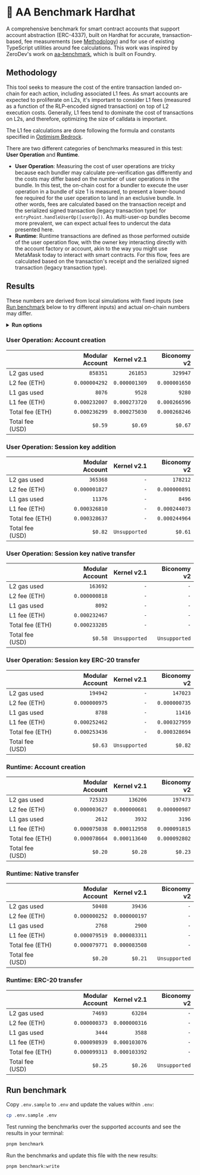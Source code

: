 # 👷 AA Benchmark Hardhat

A comprehensive benchmark for smart contract accounts that support account abstraction (ERC-4337), built on Hardhat for accurate, transaction-based, fee measurements (see [Methodology](#methodology)) and for use of existing TypeScript utilities around fee calculations. This work was inspired by ZeroDev's work on [aa-benchmark](https://github.com/zerodevapp/aa-benchmark), which is built on Foundry.

## Methodology

This tool seeks to measure the cost of the entire transaction landed on-chain for each action, including associated L1 fees. As smart accounts are expected to proliferate on L2s, it's important to consider L1 fees (measured as a function of the RLP-encoded signed transaction) on top of L2 execution costs. Generally, L1 fees tend to dominate the cost of transactions on L2s, and therefore, optimizing the size of calldata is important.

The L1 fee calculations are done following the formula and constants specified in [Optimism Bedrock](https://docs.optimism.io/stack/transactions/fees#bedrock).

There are two different categories of benchmarks measured in this test: **User Operation** and **Runtime**.

- **User Operation**: Measuring the cost of user operations are tricky because each bundler may calculate pre-verification gas differently and the costs may differ based on the number of user operations in the bundle. In this test, the on-chain cost for a bundler to execute the user operation in a bundle of size 1 is measured, to present a lower-bound fee required for the user operation to land in an exclusive bundle. In other words, fees are calculated based on the transaction receipt and the serialized signed transaction (legacy transaction type) for `entryPoint.handleUserOp([userOp])`. As multi-user-op bundles become more prevalent, we can expect actual fees to undercut the data presented here.
- **Runtime**: Runtime transactions are defined as those performed outside of the user operation flow, with the owner key interacting directly with the account factory or account, akin to the way you might use MetaMask today to interact with smart contracts. For this flow, fees are calculated based on the transaction's receipt and the serialized signed transaction (legacy transaction type).

## Results

These numbers are derived from local simulations with fixed inputs (see [Run benchmark](#run-benchmark) below to try different inputs) and actual on-chain numbers may differ.

<!-- BENCHMARK_RESULTS -->

<details>
<summary><b>Run options</b></summary>

Last run: Sat, 17 Feb 2024 21:38:54 GMT
| Option              |   Value |
| :------------------ | ------: |
| L2 gas price (Gwei) | `0.005` |
| L1 gas price (Gwei) |    `42` |
| ETH price (USD)     | `$2500` |

</details>

### User Operation: Account creation

|                 | Modular Account |   Kernel v2.1 |   Biconomy v2 |
| :-------------- | --------------: | ------------: | ------------: |
| L2 gas used     |        `858351` |      `261853` |      `329947` |
| L2 fee (ETH)    |   `0.000004292` | `0.000001309` | `0.000001650` |
| L1 gas used     |          `8076` |        `9528` |        `9280` |
| L1 fee (ETH)    |   `0.000232007` | `0.000273720` | `0.000266596` |
| Total fee (ETH) |   `0.000236299` | `0.000275030` | `0.000268246` |
| Total fee (USD) |         `$0.59` |       `$0.69` |       `$0.67` |

### User Operation: Session key addition

|                 | Modular Account |   Kernel v2.1 |   Biconomy v2 |
| :-------------- | --------------: | ------------: | ------------: |
| L2 gas used     |        `365368` |           `-` |      `178212` |
| L2 fee (ETH)    |   `0.000001827` |           `-` | `0.000000891` |
| L1 gas used     |         `11376` |           `-` |        `8496` |
| L1 fee (ETH)    |   `0.000326810` |           `-` | `0.000244073` |
| Total fee (ETH) |   `0.000328637` |           `-` | `0.000244964` |
| Total fee (USD) |         `$0.82` | `Unsupported` |       `$0.61` |

### User Operation: Session key native transfer

|                 | Modular Account |   Kernel v2.1 |   Biconomy v2 |
| :-------------- | --------------: | ------------: | ------------: |
| L2 gas used     |        `163692` |           `-` |           `-` |
| L2 fee (ETH)    |   `0.000000818` |           `-` |           `-` |
| L1 gas used     |          `8092` |           `-` |           `-` |
| L1 fee (ETH)    |   `0.000232467` |           `-` |           `-` |
| Total fee (ETH) |   `0.000233285` |           `-` |           `-` |
| Total fee (USD) |         `$0.58` | `Unsupported` | `Unsupported` |

### User Operation: Session key ERC-20 transfer

|                 | Modular Account |   Kernel v2.1 |   Biconomy v2 |
| :-------------- | --------------: | ------------: | ------------: |
| L2 gas used     |        `194942` |           `-` |      `147023` |
| L2 fee (ETH)    |   `0.000000975` |           `-` | `0.000000735` |
| L1 gas used     |          `8788` |           `-` |       `11416` |
| L1 fee (ETH)    |   `0.000252462` |           `-` | `0.000327959` |
| Total fee (ETH) |   `0.000253436` |           `-` | `0.000328694` |
| Total fee (USD) |         `$0.63` | `Unsupported` |       `$0.82` |

### Runtime: Account creation

|                 | Modular Account |   Kernel v2.1 |   Biconomy v2 |
| :-------------- | --------------: | ------------: | ------------: |
| L2 gas used     |        `725323` |      `136206` |      `197473` |
| L2 fee (ETH)    |   `0.000003627` | `0.000000681` | `0.000000987` |
| L1 gas used     |          `2612` |        `3932` |        `3196` |
| L1 fee (ETH)    |   `0.000075038` | `0.000112958` | `0.000091815` |
| Total fee (ETH) |   `0.000078664` | `0.000113640` | `0.000092802` |
| Total fee (USD) |         `$0.20` |       `$0.28` |       `$0.23` |

### Runtime: Native transfer

|                 | Modular Account |   Kernel v2.1 |   Biconomy v2 |
| :-------------- | --------------: | ------------: | ------------: |
| L2 gas used     |         `50408` |       `39436` |           `-` |
| L2 fee (ETH)    |   `0.000000252` | `0.000000197` |           `-` |
| L1 gas used     |          `2768` |        `2900` |           `-` |
| L1 fee (ETH)    |   `0.000079519` | `0.000083311` |           `-` |
| Total fee (ETH) |   `0.000079771` | `0.000083508` |           `-` |
| Total fee (USD) |         `$0.20` |       `$0.21` | `Unsupported` |

### Runtime: ERC-20 transfer

|                 | Modular Account |   Kernel v2.1 |   Biconomy v2 |
| :-------------- | --------------: | ------------: | ------------: |
| L2 gas used     |         `74693` |       `63284` |           `-` |
| L2 fee (ETH)    |   `0.000000373` | `0.000000316` |           `-` |
| L1 gas used     |          `3444` |        `3588` |           `-` |
| L1 fee (ETH)    |   `0.000098939` | `0.000103076` |           `-` |
| Total fee (ETH) |   `0.000099313` | `0.000103392` |           `-` |
| Total fee (USD) |         `$0.25` |       `$0.26` | `Unsupported` |

<!-- /BENCHMARK_RESULTS -->

## Run benchmark

Copy `.env.sample` to `.env` and update the values within `.env`:

```bash
cp .env.sample .env
```

Test running the benchmarks over the supported accounts and see the results in your terminal:

```bash
pnpm benchmark
```

Run the benchmarks and update this file with the new results:

```bash
pnpm benchmark:write
```
